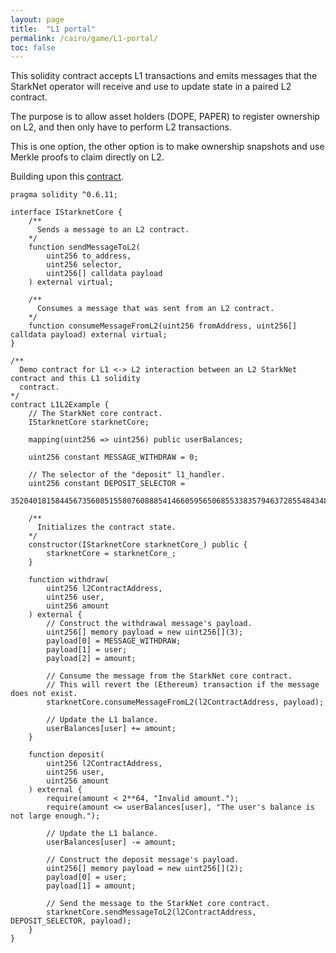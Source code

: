 ```yaml
---
layout: page
title:  "L1 portal"
permalink: /cairo/game/L1-portal/
toc: false
---
```


This solidity contract accepts L1 transactions and emits messages that the StarkNet
operator will receive and use to update state in a paired L2 contract.

The purpose is to allow asset holders (DOPE, PAPER) to register ownership on L2, and then
only have to perform L2 transactions.

This is one option, the other option is to make ownership snapshots and use Merkle proofs
to claim directly on L2.

Building upon this [contract](https://www.cairo-lang.org/docs/_static/L1L2Example.sol).

```
pragma solidity ^0.6.11;

interface IStarknetCore {
    /**
      Sends a message to an L2 contract.
    */
    function sendMessageToL2(
        uint256 to_address,
        uint256 selector,
        uint256[] calldata payload
    ) external virtual;

    /**
      Consumes a message that was sent from an L2 contract.
    */
    function consumeMessageFromL2(uint256 fromAddress, uint256[] calldata payload) external virtual;
}

/**
  Demo contract for L1 <-> L2 interaction between an L2 StarkNet contract and this L1 solidity
  contract.
*/
contract L1L2Example {
    // The StarkNet core contract.
    IStarknetCore starknetCore;

    mapping(uint256 => uint256) public userBalances;

    uint256 constant MESSAGE_WITHDRAW = 0;

    // The selector of the "deposit" l1_handler.
    uint256 constant DEPOSIT_SELECTOR =
        352040181584456735608515580760888541466059565068553383579463728554843487745;

    /**
      Initializes the contract state.
    */
    constructor(IStarknetCore starknetCore_) public {
        starknetCore = starknetCore_;
    }

    function withdraw(
        uint256 l2ContractAddress,
        uint256 user,
        uint256 amount
    ) external {
        // Construct the withdrawal message's payload.
        uint256[] memory payload = new uint256[](3);
        payload[0] = MESSAGE_WITHDRAW;
        payload[1] = user;
        payload[2] = amount;

        // Consume the message from the StarkNet core contract.
        // This will revert the (Ethereum) transaction if the message does not exist.
        starknetCore.consumeMessageFromL2(l2ContractAddress, payload);

        // Update the L1 balance.
        userBalances[user] += amount;
    }

    function deposit(
        uint256 l2ContractAddress,
        uint256 user,
        uint256 amount
    ) external {
        require(amount < 2**64, "Invalid amount.");
        require(amount <= userBalances[user], "The user's balance is not large enough.");

        // Update the L1 balance.
        userBalances[user] -= amount;

        // Construct the deposit message's payload.
        uint256[] memory payload = new uint256[](2);
        payload[0] = user;
        payload[1] = amount;

        // Send the message to the StarkNet core contract.
        starknetCore.sendMessageToL2(l2ContractAddress, DEPOSIT_SELECTOR, payload);
    }
}
```